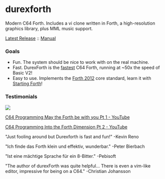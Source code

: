 # durexforth

Modern C64 Forth. Includes a vi clone written in Forth, a high-resolution graphics library, plus MML music support.

[Latest Release](https://github.com/jkotlinski/durexforth/releases) :: [Manual](https://jkotlinski.github.io/durexforth/)

### Goals

* Fun. The system should be nice to work with on the real machine.
* Fast. DurexForth is the <a href=https://theultimatebenchmark.org/>fastest</a> C64 Forth, running at ~50x the speed of Basic V2!
* Easy to use. Implements the <a href=http://forth-standard.org/standard/words>Forth 2012</a> core standard, learn it with <a href=https://www.forth.com/starting-forth/>Starting Forth</a>!

### Testimonials

<img src=http://i.imgur.com/eXsaXjo.png?1>

[C64 Programming May the Forth be with you Pt 1 - YouTube](https://www.youtube.com/watch?v=TXIDqptXmiM)

[C64 Programming Into the Forth Dimension Pt 2 - YouTube](https://www.youtube.com/watch?v=1oZztCmC8kc)

"Just fooling around but Durexforth is fast and fun!" -Kevin Reno

"Ich finde das Forth klein und effektiv, wunderbar." -Peter Bierbach

"Ist eine mächtige Sprache für ein 8-Bitter." -Pebisoft

"The author of durexForth was quite helpful... There is even a vim-like editor, impressive for being on a C64." -Christian Johansson
